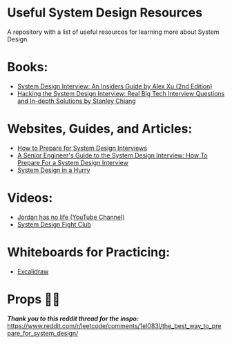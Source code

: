 # Useful System Design Resources

A repository with a list of useful resources for learning more about System Design.

# Books:
  - [System Design Interview: An Insiders Guide by Alex Xu (2nd Edition)](https://bytes.usc.edu/~saty/courses/docs/data/SystemDesignInterview.pdf)
  - [Hacking the System Design Interview: Real Big Tech Interview Questions and In-depth Solutions by Stanley Chiang](https://www.amazon.com/Hacking-System-Design-Interview-depth/dp/B0B7QHRK5Q)

# Websites, Guides, and Articles:
- [How to Prepare for System Design Interviews](https://www.hellointerview.com/learn/system-design/in-a-hurry/how-to-prepare)
- [A Senior Engineer's Guide to the System Design Interview: How To Prepare For a System Design Interview](https://interviewing.io/guides/system-design-interview)
- [System Design in a Hurry](https://www.hellointerview.com/learn/system-design/in-a-hurry/introduction)

# Videos:
- [Jordan has no life (YouTube Channel)](https://www.youtube.com/@jordanhasnolife5163)
- [System Design Fight Club](https://www.youtube.com/@SDFC)

# Whiteboards for Practicing:
- [Excalidraw](https://excalidraw.com)

# Props 👏🏻
***Thank you to this reddit thread for the inspo:*** https://www.reddit.com/r/leetcode/comments/1el083l/the_best_way_to_prepare_for_system_design/
